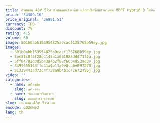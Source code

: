```yaml
---
title: กังหันลม 48V 5kw กังหันลมพลังงานทางเลือกฟรีพร้อมตัวควบคุม MPPT Hybrid 3 ใบมีด
price: '34309.10'
price_original: '36891.51'
currency: THB
discount: 7%
rating: 4.5
volume: 60
image: S01b0abb153954825a9cacf125768b59ey.jpg
images:
  - S01b0abb153954825a9cacf125768b59ey.jpg
  - Sec51c0f3f28e4145a1a661085dd471f2a.jpg
  - Sff04782d3d5b43a4b2f88f6634d53ad3v.jpg
  - S499955148ffd41a0b11a9e8ca6e09787G.jpg
  - S1339443ad73c4f758a9b4b1c4c672796j.jpg
video: ''
categories:
  - name: เครื่องมือ
    slug: เคร-องม
  - name: วัดและการวิเคราะห์
    slug: ดและการว-เคราะห
slug: งห-นลม-48v-5kw-งห
encode: oD2nHe2
lang: th
---
```

  